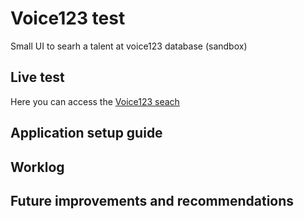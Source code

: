 # Voice123 test

Small UI to searh a talent at voice123 database (sandbox)

## Live test

Here you can access the [Voice123 seach]()


## Application setup guide

## Worklog

## Future improvements and recommendations

